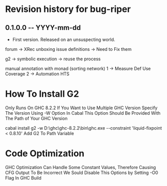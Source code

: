 # Revision history for bug-riper

## 0.1.0.0 -- YYYY-mm-dd

* First version. Released on an unsuspecting world.


forum -> XRec unboxing issue
definitions -> Need to Fix them

g2 -> symbolic execution -> reuse the process

manual annotation with monad (sorting network) 
1 -> Measure Def Use Coverage
2 -> Automation HTS


# How To Install G2

Only Runs On GHC 8.2.2
If You Want to Use Multiple GHC Version Specify The Version Using -W Option In Cabal This Option Should Be Provided With The Path of Your GHC Version

cabal install g2 -w D:\ghc\ghc-8.2.2\bin\ghc.exe --constraint 'liquid-fixpoint < 0.8.10'
Add G2 To Path Variable

# Code Optimization

GHC Optimization Can Handle Some Constant Values, Therefore Causing CFG Output To Be Incorrect
We Sould Disable This Options by Setting -O0 Flag In GHC Build

